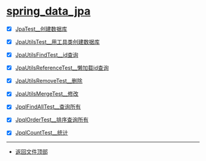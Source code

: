 
# [spring_data_jpa](../README.md)

- [x] [JpaTest__创建数据库](src/test/java/com/cpucode/test/JpaTest.java)
- [x] [JpaUtilsTest__用工具类创建数据库](src/test/java/com/cpucode/test/JpaUtilsTest.java)
- [x] [JpaUtilsFindTest__id查询](src/test/java/com/cpucode/test/JpaUtilsFindTest.java)
- [x] [JpaUtilsReferenceTest__懒加载id查询](src/test/java/com/cpucode/test/JpaUtilsReferenceTest.java)
- [x] [JpaUtilsRemoveTest__删除](src/test/java/com/cpucode/test/JpaUtilsRemoveTest.java)
- [x] [JpaUtilsMergeTest__修改](src/test/java/com/cpucode/test/JpaUtilsMergeTest.java)

- [x] [JpqlFindAllTest__查询所有](src/test/java/com/cpucode/test/JpqlFindAllTest.java)
- [x] [JpqlOrderTest__排序查询所有](src/test/java/com/cpucode/test/JpqlOrderTest.java)
- [x] [JpqlCountTest__统计](src/test/java/com/cpucode/test/JpqlCountTest.java)

-----------------

- [返回文件顶部](../README.md)